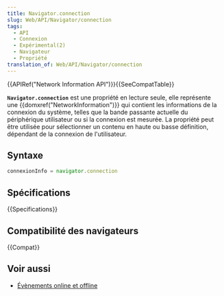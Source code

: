 ```yaml
---
title: Navigator.connection
slug: Web/API/Navigator/connection
tags:
  - API
  - Connexion
  - Expérimental(2)
  - Navigateur
  - Propriété
translation_of: Web/API/Navigator/connection
---
```

{{APIRef("Network Information API")}}{{SeeCompatTable}}

**`Navigator.connection`** est une propriété en lecture seule, elle représente une {{domxref("NetworkInformation")}} qui contient les informations de la connexion du système, telles que la bande passante actuelle du périphérique utilisateur ou si la connexion est mesurée. La propriété peut être utilisée pour sélectionner un contenu en haute ou basse définition, dépendant de la connexion de l'utilisateur.

## Syntaxe

```js
connexionInfo = navigator.connection
```

## Spécifications

{{Specifications}}

## Compatibilité des navigateurs

{{Compat}}

## Voir aussi

- [Évènements online et offline](/fr/docs/Web/API/NavigatorOnLine/Online_and_offline_events)

